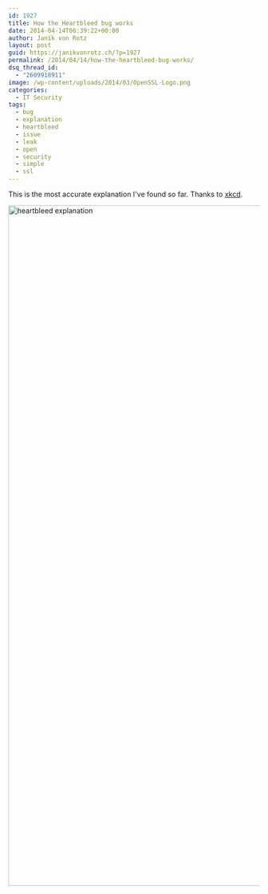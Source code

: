 ```yaml
---
id: 1927
title: How the Heartbleed bug works
date: 2014-04-14T06:39:22+00:00
author: Janik von Rotz
layout: post
guid: https://janikvonrotz.ch/?p=1927
permalink: /2014/04/14/how-the-heartbleed-bug-works/
dsq_thread_id:
  - "2609918911"
image: /wp-content/uploads/2014/03/OpenSSL-Logo.png
categories:
  - IT Security
tags:
  - bug
  - explanation
  - heartbleed
  - issue
  - leak
  - open
  - security
  - simple
  - ssl
---
```

This is the most accurate explanation I've found so far. Thanks to [xkcd](http://xkcd.com/).
<!--more-->
<img src="https://janikvonrotz.ch/wp-content/uploads/2014/04/heartbleed_explanation.png" alt="heartbleed explanation" width="640" height="1364" class="aligncenter size-full wp-image-1954" />